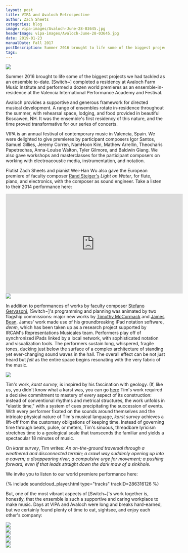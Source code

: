 ```yaml
---
layout: post
title: VIPA and Avaloch Retrospective
author: Zach Sheets
categories: blog
image: vipa-images/Avaloch-June-28-03645.jpg
headerImage: vipa-images/Avaloch-June-28-03645.jpg
date: 2019-01-23
manualDate: Fall 2017
postDescription: Summer 2016 brought to life some of the biggest projects we had tackled as an ensemble. [Switch~] completed a residency at Avaloch Farm Music Institute and performed a dozen world premieres as an ensemble-in-residence at the Valencia International Performance Academy and Festival.
tags:
---
```


<img class="float-sm-left col-sm-4 col-lg-3 pl-0 pb-sm-5 pb-md-3" src="{{ site.images }}/vipa-images/Avaloch-June-28-03611.jpg">

Summer 2016 brought to life some of the biggest projects we had tackled as an ensemble to-date. [Switch~] completed a residency at Avaloch Farm Music Institute and performed a dozen world premieres as an ensemble-in-residence at the Valencia International Performance Academy and Festival.

Avaloch provides a supportive and generous framework for directed musical development. A range of ensembles rotate in-residence throughout the summer, with rehearsal space, lodging, and food provided in beautiful Boscawen, NH. It was the ensemble's first residency of this nature, and the time proved transformative for our series of concerts.

<!-- <img class="float-sm-right col-sm-4 col-lg-3 p4-0" src="{{ site.images }}/vipa-images/Day2-ZachSheets-leads-SwitchEnsemble-Notation-Workshop.jpg"> -->

VIPA is an annual festival of contemporary music in Valencia, Spain. We were delighted to give premieres by participant composers Igor Santos, Samuel Gillies, Jeremy Corren, NamHoon Kim, Mathew Arrellin, Theocharis Papetrechas, Anna-Louise Walton, Tyler Gilmore, and Baldwin Giang. We also gave workshops and masterclasses for the participant composers on working with electroacoustic media, instrumentation, and notation.

Flutist Zach Sheets and pianist Wei-Han Wu also gave the European premiere of faculty composer [Rand Steiger's](http://rand.info/) *Light on Water*, for flute, piano, and electronics, with the composer as sound engineer. Take a listen to their 2014 performance here:

<div class="d-flex justify-content-center mb-5">
  <iframe class="embed-responsive-item" width="560" height="315" src="https://www.youtube.com/embed/wkRoWju29AI" frameborder="0" allowfullscreen></iframe>
</div>

<img class="float-sm-left col-sm-4 col-lg-3 pl-0" src="{{ site.images }}/vipa-images/bean-reh.jpg">

In addition to performances of works by faculty composer [Stefano Gervasoni](https://www.stefanogervasoni.net/), \[Switch\~\]'s programming and planning was animated by two flagship commissions: major new works by [Timothy McCormack](http://www.timothy-mccormack.com/) and [James Bean](jamesbean.info). James' work made use of his groundbreaking iPad notation software, *denm*, which has been taken up as a research project supported by IRCAM's Representations Musicales team. Performers play off of synchronized iPads linked by a local network, with sophisticated notation and visualization tools. The performers sustain long, whispered, fragile tones, ducking just below the surface of a complex architecture of standing yet ever-changing sound waves in the hall. The overall effect can be not just heard but *felt* as the entire space begins resonating with the very fabric of the music.

<img class="float-sm-right col-sm-4 col-lg-3 p4-0" src="{{ site.images }}/vipa-images/Avaloch-June-28-03631.jpg">

Tim's work, *karst survey*, is inspired by his fascination with geology. (If, like us, you didn't know what a karst was, you can go [here](https://en.wikipedia.org/wiki/Karst\).) Tim's work required a decisive commitment to mastery of every aspect of its construction: instead of conventional rhythms and metrical structures, the work unfolds in "elastic time," with a system of cues precipitating the succession of events. With every performer fixated on the sounds around themselves and the intricate physical nature of Tim's musical language, *karst survey* achieves a lift-off from the customary obligations of keeping time. Instead of governing time through beats, pulse, or meters, Tim's sinuous, threadbare lyricism stretches time to a geological scale that transcends the familiar and yields a spectacular 18 minutes of music.


On *karst survey*, Tim writes: *An on-the-ground traversal through a weathered and disconnected terrain; a crawl way suddenly opening up into a cavern; a disappearing river; a compulsive urge for movement; a pushing forward, even if that leads straight down the dark maw of a sinkhole.*

We invite you to listen to our world premiere performance here:

{% include soundcloud_player.html type="tracks" trackID=286316126 %}

But, one of the most vibrant aspects of \[Switch\~\]'s work together is, honestly, that the ensemble is such a supportive and caring workplace to make music. Days at VIPA and Avaloch were long and breaks hard-earned, but we certainly found plenty of time to eat, sightsee, and enjoy each other's company:

<div class="row">
  <div class="col-sm-6 px-1">
    <div class="p-2 flex-fill bd-highlight"><img src="{{ site.images }}/vipa-images/IMG_2912.jpg"></div>
    <div class="p-2 flex-fill bd-highlight"><img src="{{ site.images }}/vipa-images/avaloch-fun.jpg"></div>
  </div>
  <div class="col-sm-6 px-1">
    <div class="p-2 flex-fill bd-highlight"><img src="{{ site.images }}/vipa-images/Avaloch-June-28-2-2.jpg"></div>
    <div class="p-2 flex-fill bd-highlight"><img src="{{ site.images }}/vipa-images/Avaloch-June-28-2-4.jpg"></div>
    <div class="p-2 flex-fill bd-highlight"><img src="{{ site.images }}/vipa-images/Avaloch-June-28-2-6.jpg"></div>
  </div>
</div>

